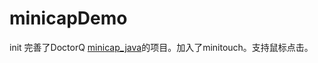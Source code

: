 # minicapDemo
init
完善了DoctorQ [minicap_java](https://github.com/DoctorQ/minicap_java)的项目。加入了minitouch。支持鼠标点击。
